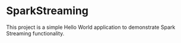 # SparkStreaming
This project is a simple Hello World application to demonstrate Spark Streaming functionality.
